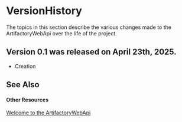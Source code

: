 # VersionHistory

The topics in this section describe the various changes made to the ArtifactoryWebApi over the life of the project.


## Version 0.1 was released on April 23th, 2025.
<ul><li><p>Creation</p></li></ul>



## See Also


#### Other Resources
<a href="b7bb4b78-b892-434f-a637-051bd3a30410">Welcome to the ArtifactoryWebApi</a>  
